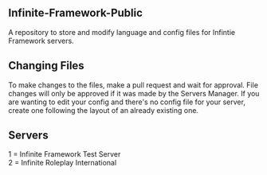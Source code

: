 ## Infinite-Framework-Public
A repository to store and modify language and config files for Infintie Framework servers.

## Changing Files
To make changes to the files, make a pull request and wait for approval. File changes will only be approved if it was made by the Servers Manager. If you are wanting to edit your config and there's no config file for your server, create one following the layout of an already existing one. 

## Servers

1 = Infinite Framework Test Server<br/>
2 = Infinite Roleplay International
